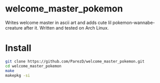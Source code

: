 # welcome_master_pokemon
Writes welcome master in ascii art and adds cute lil pokemon-wannabe-creature after it. Written and tested on Arch Linux.

# Install
```bash
git clone https://github.com/ParezD/welcome_master_pokemon.git
cd welcome_master_pokemon
make
makepkg -si
